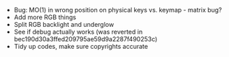  * Bug: MO(1) in wrong position on physical keys vs. keymap - matrix bug?
 * Add more RGB things
 * Split RGB backlight and underglow
 * See if debug actually works (was reverted in bec190d30a3ffed209795ae59d9a2287f490253c)
 * Tidy up codes, make sure copyrights accurate
